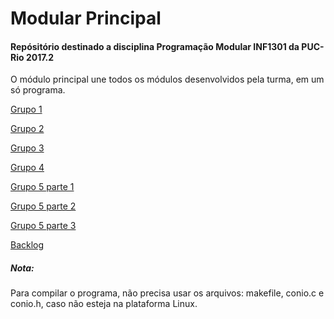 # Modular Principal

#### Repósitório destinado a disciplina Programação Modular INF1301  da PUC-Rio 2017.2
O módulo principal une todos os módulos desenvolvidos pela turma, em um só programa.

[Grupo 1](https://github.com/nicopaes/Grupo1Modular)

[Grupo 2](https://github.com/Winlix001/Grupo2Modular)

[Grupo 3](https://github.com/matheuscaldasrj/INF1301-GRUPO3)

[Grupo 4](https://github.com/matheusroleal/Trab_Modular)

[Grupo 5 parte 1](https://github.com/Cris-Ormrod/Grupo5_Trab01)

[Grupo 5 parte 2](https://github.com/Cris-Ormrod/Grupo5_Trab02)

[Grupo 5 parte 3](https://github.com/Cris-Ormrod/Grupo5_Trab03)

[Backlog](https://trello.com/b/iCSVME9l/programa%C3%A7%C3%A3o-modular-inf1301-3wb)

##### Nota:
Para compilar o programa, não precisa usar os arquivos: makefile, conio.c e conio.h, caso não esteja na plataforma Linux.
